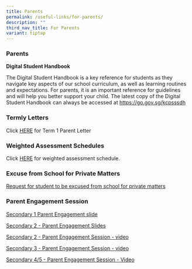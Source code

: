 ```yaml
---
title: Parents
permalink: /useful-links/for-parents/
description: ""
third_nav_title: For Parents
variant: tiptap
---
```

<h3>Parents</h3>
<p><strong>Digital Student Handbook</strong> 
<br>
</p>
<p>The Digital Student Handbook is a key reference for students as they navigate
key aspects of our school curriculum, as well as learning routines and
expectations. For parents, it is an important reference for guidelines
and will help you better support your child. The latest copy of the Digital
Student Handbook can always be accessed at <a href="https://go.gov.sg/kcpsssdh" rel="noopener noreferrer nofollow" target="_blank">https://go.gov.sg/kcpsssdh</a>
</p>
<p></p>
<h3>Termly Letters</h3>
<p>Click <a href="/files/2024_KCPSS_Term_1_parent_letter.pdf" rel="noopener noreferrer nofollow" target="_blank">HERE</a> for
Term 1 Parent Letter</p>
<p></p>
<h3>Weighted Assessment Schedules</h3>
<p>Click <a href="https://go.gov.sg/weighted-assessment" rel="noopener noreferrer nofollow" target="_blank">HERE</a> for
weighted assessment schedule.</p>
<h3>Excuse from School for Private Matters</h3>
<p><a href="https://go.gov.sg/kcpss-form-absence-privatereasons" rel="noopener noreferrer nofollow" target="_blank">Request for student to be excused from school for private matters</a>
</p>
<p></p>
<h3>Parent Engagement Session</h3>
<p><a href="https://go.gov.sg/2024-secondary1-engagement-slide" rel="noopener noreferrer nofollow" target="_blank">Secondary 1 Parent Engagement slide</a>
</p>
<p><a href="https://go.gov.sg/2024-secondary2-parent-engagement" rel="noopener nofollow" target="_blank">Secondary 2 - Parent Engagement Slides</a>
</p>
<p><a href="https://go.gov.sg/secondary2briefingsession" rel="noopener noreferrer nofollow" target="_blank">Secondary 2 - Parent Engagement Session - video</a>
</p>
<p><a href="https://go.gov.sg/secondary3-parent-engagement" rel="noopener noreferrer nofollow" target="_blank">Secondary 3 - Parent Engagement Session - video</a>
</p>
<p><a href="https://go.gov.sg/secondary4and5briefing" rel="noopener noreferrer nofollow" target="_blank">Secondary 4/5 - Parent Engagement Session - Video</a>
</p>